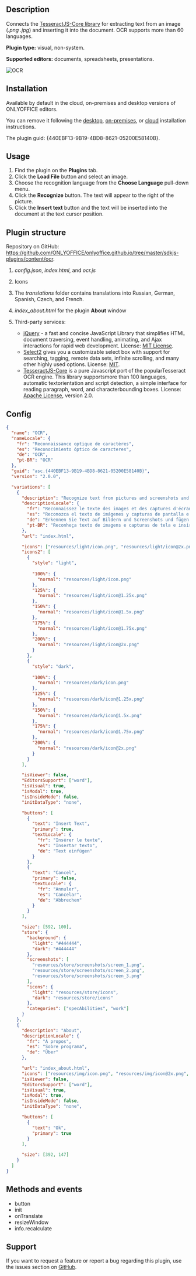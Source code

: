 ## Description

Connects the [TesseractJS-Core library](https://tesseract.projectnaptha.com/) for extracting text from an image (*.png* *.jpg*) and inserting it into the document. OCR supports more than 60 languages.

**Plugin type:** visual, non-system.

**Supported editors:** documents, spreadsheets, presentations.

![OCR](/assets/images/plugins/gifs/ocr.gif)

## Installation

Available by default in the cloud, on-premises and desktop versions of ONLYOFFICE editors.

You can remove it following the [desktop](../../Adding%20plugins/ONLYOFFICE%20Desktop%20Editors/index.md), [on-premises](../../Adding%20plugins/ONLYOFFICE%20Docs%20on-premises/index.md), or [cloud](../../Adding%20plugins/ONLYOFFICE%20Cloud/index.md) installation instructions.

The plugin guid: {440EBF13-9B19-4BD8-8621-05200E58140B}.

## Usage

1. Find the plugin on the **Plugins** tab.
2. Click the **Load File** button and select an image.
3. Choose the recognition language from the **Choose Language** pull-down menu.
4. Click the **Recognize** button. The text will appear to the right of the picture.
5. Click the **Insert text** button and the text will be inserted into the document at the text cursor position.

## Plugin structure

Repository on GitHub: <https://github.com/ONLYOFFICE/onlyoffice.github.io/tree/master/sdkjs-plugins/content/ocr>.

1. *config.json*, *index.html*, and *ocr.js*

2. Icons

3. The *translations* folder contains translations into Russian, German, Spanish, Czech, and French.

4. *index\_about.html* for the plugin **About** window

5. Third-party services:

   * [jQuery](https://jquery.com) - a fast and concise JavaScript Library that simplifies HTML document traversing, event handling, animating, and Ajax interactions for rapid web development. License: [MIT License](https://github.com/ONLYOFFICE/onlyoffice.github.io/blob/master/sdkjs-plugins/content/ocr/licenses/jQuery.license).
   * [Select2](https://select2.org/) gives you a customizable select box with support for searching, tagging, remote data sets, infinite scrolling, and many other highly used options. License: [MIT](https://github.com/ONLYOFFICE/onlyoffice.github.io/blob/master/sdkjs-plugins/content/ocr/licenses/Select2.license).
   * [TesseractJS-Core](https://tesseract.projectnaptha.com/) is a pure Javascript port of the popularTesseract OCR engine. This library supportsmore than 100 languages, automatic textorientation and script detection, a simple interface for reading paragraph, word, and characterbounding boxes. License: [Apache License](https://github.com/ONLYOFFICE/onlyoffice.github.io/blob/master/sdkjs-plugins/content/ocr/licenses/Tesseract.license), version 2.0.

## Config

``` json
{
  "name": "OCR",
  "nameLocale": {
    "fr": "Reconnaissance optique de caractères",
    "es": "Reconocimiento óptico de caracteres",
    "de": "OCR",
    "pt-BR": "OCR"
  },
  "guid": "asc.{440EBF13-9B19-4BD8-8621-05200E58140B}",
  "version": "2.0.0",

  "variations": [
    {
      "description": "Recognize text from pictures and screenshots and insert it into your documents.",
      "descriptionLocale": {
        "fr": "Reconnaissez le texte des images et des captures d'écran et insérez-le dans vos documents.",
        "es": "Reconozca el texto de imágenes y capturas de pantalla e insértelo en sus documentos.",
        "de": "Erkennen Sie Text auf Bildern und Screenshots und fügen Sie ihn in Ihre Dokumente ein.",
        "pt-BR": "Reconheça texto de imagens e capturas de tela e insira-o em seus documentos."
      },
      "url": "index.html",

      "icons": ["resources/light/icon.png", "resources/light/icon@2x.png"],
      "icons2": [
        {
          "style": "light",
                    
          "100%": {
            "normal": "resources/light/icon.png"
          },
          "125%": {
            "normal": "resources/light/icon@1.25x.png"
          },
          "150%": {
            "normal": "resources/light/icon@1.5x.png"
          },
          "175%": {
            "normal": "resources/light/icon@1.75x.png"
          },
          "200%": {
            "normal": "resources/light/icon@2x.png"
          }
        },
        {
          "style": "dark",
                    
          "100%": {
            "normal": "resources/dark/icon.png"
          },
          "125%": {
            "normal": "resources/dark/icon@1.25x.png"
          },
          "150%": {
            "normal": "resources/dark/icon@1.5x.png"
          },
          "175%": {
            "normal": "resources/dark/icon@1.75x.png"
          },
          "200%": {
            "normal": "resources/dark/icon@2x.png"
          }
        }
      ],

      "isViewer": false,
      "EditorsSupport": ["word"],
      "isVisual": true,
      "isModal": true,
      "isInsideMode": false,
      "initDataType": "none",

      "buttons": [
        {
          "text": "Insert Text",
          "primary": true,
          "textLocale": {
            "fr": "Insérer le texte",
            "es": "Insertar texto",
            "de": "Text einfügen"
          }
        },
        {
          "text": "Cancel",
          "primary": false,
          "textLocale": {
            "fr": "Annuler",
            "es": "Cancelar",
            "de": "Abbrechen"
          }
        }
      ],

      "size": [592, 100],
      "store": {
        "background": {
          "light": "#444444",
          "dark": "#444444"
        },
        "screenshots": [
          "resources/store/screenshots/screen_1.png",
          "resources/store/screenshots/screen_2.png",
          "resources/store/screenshots/screen_3.png"
        ],
        "icons": {
          "light": "resources/store/icons",
          "dark": "resources/store/icons"
        },
        "categories": ["specAbilities", "work"]
      }
    },
    {
      "description": "About",
      "descriptionLocale": {
        "fr": "À propos",
        "es": "Sobre programa",
        "de": "Über"
      },

      "url": "index_about.html",
      "icons": ["resources/img/icon.png", "resources/img/icon@2x.png", "resources/img/icon2.png", "resources/img/icon2@2x.png"],
      "isViewer": false,
      "EditorsSupport": ["word"],
      "isVisual": true,
      "isModal": true,
      "isInsideMode": false,
      "initDataType": "none",

      "buttons": [
        {
          "text": "Ok",
          "primary": true
        }
      ],

      "size": [392, 147]
    }
  ]
}
```

## Methods and events

* button
* init
* onTranslate
* resizeWindow
* info.recalculate

## Support

If you want to request a feature or report a bug regarding this plugin, use the issues section on [GitHub](https://github.com/ONLYOFFICE/onlyoffice.github.io/issues).
